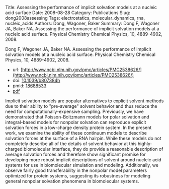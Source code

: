 Title: Assessing the performance of implicit solvation models at a nucleic acid surface
Date: 2008-08-28
Category: Publications
Slug: dong2008assessing
Tags: electrostatics, molecular_dynamics, rna, nucleic_acids
Authors: Dong, Wagoner, Baker
Summary: Dong F, Wagoner JA, Baker NA. Assessing the performance of implicit solvation models at a nucleic acid surface. Physical Chemistry Chemical Physics, 10, 4889-4902, 2008. 

Dong F, Wagoner JA, Baker NA. Assessing the performance of implicit solvation models at a nucleic acid surface. Physical Chemistry Chemical Physics, 10, 4889-4902, 2008. 

* url: [http://www.ncbi.nlm.nih.gov/pmc/articles/PMC2538626/](http://www.ncbi.nlm.nih.gov/pmc/articles/PMC2538626/)
* doi: [10.1039/b807384h](http://dx.doi.org/10.1039/b807384h)
* pmid: [18688533](http://www.ncbi.nlm.nih.gov/pubmed/18688533)
* [pdf](http://sobolevnrm.github.io/papers/dong2008assessing.pdf)

Implicit solvation models are popular alternatives to explicit solvent methods due to their ability to "pre-average" solvent behavior and thus reduce the need for computationally-expensive sampling. Previously, we have demonstrated that Poisson-Boltzmann models for polar solvation and integral-based models for nonpolar solvation can reproduce explicit solvation forces in a low-charge density protein system. In the present work, we examine the ability of these continuum models to describe solvation forces at the surface of a RNA hairpin. While these models do not completely describe all of the details of solvent behavior at this highly-charged biomolecular interface, they do provide a reasonable description of average solvation forces and therefore show significant promise for developing more robust implicit descriptions of solvent around nucleic acid systems for use in biomolecular simulation and modeling. Additionally, we observe fairly good transferability in the nonpolar model parameters optimized for protein systems, suggesting its robustness for modeling general nonpolar solvation phenomena in biomolecular systems.
